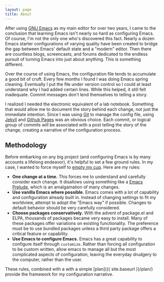 ```yaml
---
layout: page
title: About
---
```


After using [GNU Emacs](https://www.gnu.org/software/emacs/) as my main editor for over two years, I came to the conclusion that learning Emacs isn't nearly so hard as configuring Emacs. Of course, I'm not the only one who's discovered this fact. Nearly a dozen Emacs starter configurations of varying quality have been created to bridge the gap between Emacs' default state and a "modern" editor. Then there are countless blogs, screencasts, and forums dedicated to the endless pursuit of turning Emacs into just about anything. This is something different.

Over the course of using Emacs, the configuration file tends to accumulate a good bit of cruft. Every few months I found I was doing Emacs spring cleaning. Eventually I put the file under version control so I could at least understand why I had added certain lines. While this helped, it still felt inadequate. Commit messages don't lend themselves to telling a story.

I realized I needed the electronic equivalent of a lab notebook. Something that would allow me to document the story behind each change, not just the immediate intention. Since I was using [Git](http://git-scm.com/) to manage the config file, using [Jekyll](http://jekyllrb.com/) and [Github Pages](https://pages.github.com/) was an obvious choice. Each commit, or logical group of commits will be associated with a post telling the story of the change, creating a narrative of the configuration process.

Methodology
-----------

Before embarking on any big project (and configuring Emacs is by many accounts a lifelong endeavor), it's helpful to set a few ground rules. In my case, I wanted to force myself to [empty my cup](http://sachachua.com/blog/2015/02/getting-started-emacs-empty-cup/). Here are my rules:

* **One change at a time.** This forces me to understand and carefully consider each change. It disallows using something like a [Emacs Prelude](https://github.com/bbatsov/prelude), which is an amalgamation of many changes.
* **Use vanilla Emacs where possible.** Emacs comes with a lot of capability and configuration already built in. Instead of changing settings to fit my worldview, attempt to adopt the "Emacs way" if possible. Changes to default behavior should be very carefully considered.
* **Choose packages conservatively.** With the advent of package.el and ELPA, thousands of packages became very easy to install. Many of these packages offer variations on existing functionality. The preference must be to use bundled packages unless a third party package offers a critical feature or capability.
* **Use Emacs to configure Emacs.** Emacs has a great capability to configure itself through `customize`. Rather than forcing all configuration to be custom written, allow emacs to manage all but the most complicated aspects of configuration, leaving the everyday drudgery to the computer, rather than the user.

These rules, combined with a with a simple [plan]({{ site.baseurl }}/plan/) provide the framework for my configuration narrative.
